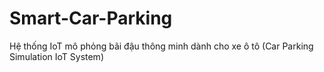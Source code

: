 # Smart-Car-Parking
Hệ thống IoT mô phỏng bãi đậu thông minh dành cho xe ô tô (Car Parking Simulation IoT System)
